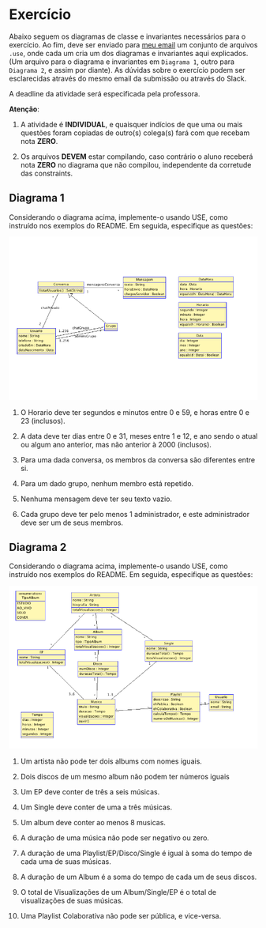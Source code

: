 # Exercício

Abaixo seguem os diagramas de classe e invariantes necessários para o exercício. Ao fim, deve ser enviado para [meu email](mailto:julio.costa@ccc.ufcg.edu.br) um conjunto de arquivos `.use`, onde cada um cria um dos diagramas e invariantes aqui explicados. (Um arquivo para o diagrama e invariantes em `Diagrama 1`, outro para `Diagrama 2`, e assim por diante). As dúvidas sobre o exercício podem ser esclarecidas através do mesmo email da submissão ou através do Slack.

A deadline da atividade será especificada pela professora.

**Atenção**:

1. A atividade é **INDIVIDUAL**, e quaisquer indícios de que uma ou mais questões foram copiadas de outro(s) colega(s) fará com que recebam nota **ZERO**.

2. Os arquivos **DEVEM** estar compilando, caso contrário o aluno receberá nota **ZERO** no diagrama que não compilou, independente da corretude das constraints.

## Diagrama 1

Considerando o diagrama acima, implemente-o usando USE, como instruído nos exemplos do README. Em seguida, especifique as questões:

![Chat](diagrama1.png)

1. O Horario deve ter segundos e minutos entre 0 e 59, e horas entre 0 e 23 (inclusos).

2. A data deve ter dias entre 0 e 31, meses entre 1 e 12, e ano sendo o atual ou algum ano anterior, mas não anterior à 2000 (inclusos).

3. Para uma dada conversa, os membros da conversa são diferentes entre si.

4. Para um dado grupo, nenhum membro está repetido.

5. Nenhuma mensagem deve ter seu texto vazio.

6. Cada grupo deve ter pelo menos 1 administrador, e este administrador deve ser um de seus membros.

## Diagrama 2

Considerando o diagrama acima, implemente-o usando USE, como instruído nos exemplos do README. Em seguida, especifique as questões:

![Musica](diagrama2.png)

1. Um artista não pode ter dois albums com nomes iguais.

2. Dois discos de um mesmo album não podem ter números iguais

3. Um EP deve conter de três a seis músicas.

4. Um Single deve conter de uma a três músicas.

5. Um album deve conter ao menos 8 musicas.

6. A duração de uma música não pode ser negativo ou zero.

7. A duração de uma Playlist/EP/Disco/Single é igual à soma do tempo de cada uma de suas músicas.

8. A duração de um Album é a soma do tempo de cada um de seus discos.

9. O total de Visualizações de um Album/Single/EP é o total de visualizações de suas músicas.

10. Uma Playlist Colaborativa não pode ser pública, e vice-versa.
